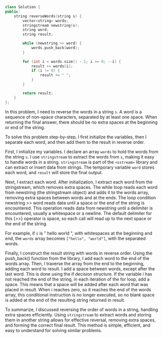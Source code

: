 ```cpp
class Solution {
public:
    string reverseWords(string s) {
        vector<string> words;
        stringstream newstring(s);
        string word;
        string result;

        while (newstring >> word) {
            words.push_back(word);
        }
       
        for (int i = words.size() - 1; i >= 0; --i) {
            result += words[i];
            if (i != 0) {
                result += " ";
            }
        }

        return result;
    }
};
```

In this problem, I need to reverse the words in a string `s`. A word is a sequence of non-space characters, separated by at least one space. When returning the final answer, there should be no extra spaces at the beginning or end of the string.

To solve this problem step-by-step, I first initialize the variables, then I separate each word, and then add them to the result in reverse order.

First, I initialize my variables. I declare an array `words` to hold the words from the string `s`. I use `stringstream` to extract the words from `s`, making it easy to handle words in a string. `stringstream` is part of the `<sstream>` library and can extract or insert data from strings. The temporary variable `word` stores each word, and `result` will store the final output.

Next, I extract each word. After initialization, I extract each word from the stringstream, which removes extra spaces. The while loop reads each word from newstring (the stringstream object) and adds it to the words array, removing extra spaces between words and at the ends. The loop condition newstring >> word reads data until a space or the end of the string is encountered. This operation reads data from newstring until a delimiter is encountered, usually a whitespace or a newline. The default delimiter for this {>>} operator is space, so each call will read up to the next space or the end of the string.

For example, if `s` is " hello world ", with whitespaces at the beginning and end, the `words` array becomes `["hello", "world"]`, with the separated words.

Finally, I construct the result string with words in reverse order. Using the push_back() function from the <vector> library, I add each word to the end of the words array. Then, I traverse the array from the end to the beginning, adding each word to result. I add a space between words, except after the last word. This is done using the if decision structure. If the variable i has not reached the end of the string, in each iteration of the for loop, add a space. This means that a space will be added after each word that was placed in result. When i reaches zero, so it reaches the end of the words array, this conditional instruction is no longer executed, so no blank space is added at the end of the resulting string returned in result.

To summarize, I discussed reversing the order of words in a string, handling extra spaces efficiently. Using `stringstream` to extract words and storing them in another string allows for effective reversal, removing extra spaces, and forming the correct final result. This method is simple, efficient, and easy to understand for solving similar problems.
